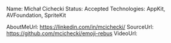 Name: Michał Cichecki
Status: Accepted
Technologies: AppKit, AVFoundation, SpriteKit

AboutMeUrl: https://linkedin.com/in/mcichecki/
SourceUrl: https://github.com/mcichecki/emoji-rebus
VideoUrl: 

<!---
EXAMPLE
Name: John Appleseed
Status: Submitted <or> Winner <or> Distinguished <or> Rejected
Technologies: SwiftUI, RealityKit, CoreGraphic

AboutMeUrl: https://linkedin.com/in/johnappleseed
SourceUrl: https://github.com/johnappleseed/wwdc2025
VideoUrl: https://youtu.be/ABCDE123456
-->
